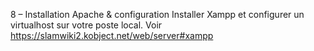 8 – Installation Apache & configuration
Installer Xampp et configurer un virtualhost sur votre poste local.
Voir https://slamwiki2.kobject.net/web/server#xampp